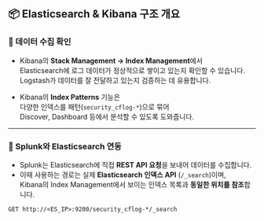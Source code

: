 ## 📦 Elasticsearch & Kibana 구조 개요

### 🔎 데이터 수집 확인

- Kibana의 **Stack Management → Index Management**에서  
  Elasticsearch에 로그 데이터가 정상적으로 쌓이고 있는지 확인할 수 있습니다.  
  Logstash가 데이터를 잘 전달하고 있는지 검증하는 데 유용합니다.

- Kibana의 **Index Patterns** 기능은  
  다양한 인덱스를 패턴(`security_cflog-*`)으로 묶어  
  Discover, Dashboard 등에서 분석할 수 있도록 도와줍니다.

---

### 🔄 Splunk와 Elasticsearch 연동

- Splunk는 Elasticsearch에 직접 **REST API 요청**을 보내어 데이터를 수집합니다.
- 이때 사용하는 경로는 실제 **Elasticsearch 인덱스 API** (`/_search`)이며,  
  Kibana의 Index Management에서 보이는 인덱스 목록과 **동일한 위치를 참조**합니다.

```http
GET http://<ES_IP>:9200/security_cflog-*/_search
